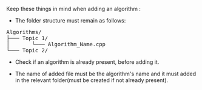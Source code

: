 Keep these things in mind when adding an algorithm :

* The folder structure must remain as follows:
<pre>
Algorithms/
├─── Topic 1/
│       └─── Algorithm_Name.cpp     
└─── Topic 2/
</pre>

* Check if an algorithm is already present, before adding it.

* The name of added file must be the algorithm's name and it must added in the relevant folder(must be created if not already present).
